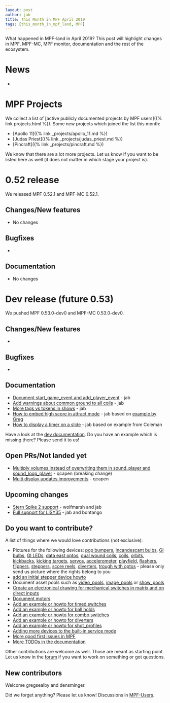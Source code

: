 ```yaml
---
layout: post
author: jab
title: This Month in MPF April 2019
tags: [this_month_in_mpf_land, MPF]
---
```

What happened in MPF-land in April 2019?
This post will highlight changes in MPF, MPF-MC, MPF monitor, documentation
and the rest of the ecosystem.

# News

* 

# MPF Projects

We collect a list of [active publicly documented projects by MPF users]({% link projects.html %}).
Some new projects which joined the list this month:

* [Apollo 11]({% link _projects/apollo_11.md %})
* [Judas Priest]({% link _projects/judas_priest.md %})
* [Pincraft]({% link _projects/pincraft.md %})

We know that there are a lot more projects. Let us know if you want to be listed here as well (it does not matter in which stage your project is).

# 0.52 release

We released MPF 0.52.1 and MPF-MC 0.52.1.

## Changes/New features

* No changes

## Bugfixes

* 
## Documentation

* No changes

# Dev release (future 0.53)

We pushed MPF 0.53.0-dev0 and MPF-MC 0.53.0-dev0.

## Changes/New features

* 
## Bugfixes

* 

## Documentation

* [Document start_game_event and add_player_event](https://github.com/missionpinball/mpf-docs/commit/49b4bd34e1a8d675115c99bac1a05c9054921928) - jab
* [Add warnings about common ground to all coils](https://github.com/missionpinball/mpf-docs/commit/13efc1612aff5308239972383b7403bede0f8f3a) - jab 
* [More tags vs tokens in shows](https://github.com/missionpinball/mpf-docs/commit/3441c61471772745c299389481ff7d03945e5872) - jab
* [How to embed high score in attract mode](https://github.com/missionpinball/mpf-docs/commit/aa7fb941fbd39ab9d10c66735f4bb5de7493a94a) - jab based on [example by Greg](https://groups.google.com/forum/#!topic/mpf-users/TGp86erLGKc)
* [How to display a timer on a slide](https://github.com/missionpinball/mpf-docs/commit/5f9b640d36af055051adf15dba0ea2a0735f1dcd) - jab based on example from Coleman

Have a look at the [dev documentation](http://docs.missionpinball.org/en/dev/).
Do you have an example which is missing there? Please send it to us!

## Open PRs/Not landed yet

* [Multiply volumes instead of overwriting them in sound_player and sound_loop_player](https://github.com/missionpinball/mpf-mc/pull/333) - qcapen (breaking change)
* [Multi display updates improvements](https://github.com/missionpinball/mpf-mc/pull/323) - qcapen

## Upcoming changes

* [Stern Spike 2 support](https://github.com/missionpinball/mpf/issues/1246) - wolfmarsh and jab
* [Full support for LISY35](https://github.com/missionpinball/mpf/issues/1218) - jab and bontango

## Do you want to contribute?

A list of things where we would love contributions (not exclusive):

* Pictures for the following devices: [pop bumpers](http://docs.missionpinball.org/en/dev/mechs/pop_bumpers/index.html),
  [incandescant bulbs](http://docs.missionpinball.org/en/dev/mechs/lights/matrix_lights.html),
  [GI bulbs](http://docs.missionpinball.org/en/dev/mechs/lights/gis.html),
  [GI LEDs](http://docs.missionpinball.org/en/dev/mechs/lights/gis.html),
  [data east optos](docs.missionpinball.org/en/dev/mechs/switches/optos.html),
  [dual wound coils](http://docs.missionpinball.org/en/dev/mechs/coils/dual_wound_coils.html),
  [coils](http://docs.missionpinball.org/en/dev/mechs/coils/index.html),
  [orbits](http://docs.missionpinball.org/en/dev/mechs/loops/index.html),
  [kickbacks](http://docs.missionpinball.org/en/dev/mechs/kickbacks/index.html),
  [kicking targets](http://docs.missionpinball.org/en/dev/mechs/targets/kicking_targets/index.html),
  [servos](http://docs.missionpinball.org/en/dev/mechs/servos/index.html),
  [accelerometer](http://docs.missionpinball.org/en/dev/mechs/accelerometers/index.html),
  [playfield](http://docs.missionpinball.org/en/dev/mechs/playfields/index.html),
  [flashers](http://docs.missionpinball.org/en/dev/mechs/lights/flashers.html),
  [flippers](http://docs.missionpinball.org/en/dev/mechs/flippers/index.html),
  [steppers](http://docs.missionpinball.org/en/dev/mechs/steppers/index.html),
  [score reels](http://docs.missionpinball.org/en/dev/mechs/score_reels/index.html),
  [diverters](http://docs.missionpinball.org/en/dev/mechs/diverters/index.html),
  [trough with optos](http://docs.missionpinball.org/en/dev/mechs/troughs/index.html) - please only send us picture where the rights belong to you
* [add an initial stepper device howto](http://docs.missionpinball.org/en/dev/mechs/steppers/index.html)
* Document asset pools such as [video_pools](http://docs.missionpinball.org/en/dev/config/video_pools.html), [image_pools](http://docs.missionpinball.org/en/dev/config/image_pools.html) or [show_pools](http://docs.missionpinball.org/en/dev/config/show_pools.html)
* [Create an electronical drawing for mechanical switches in matrix and on direct inputs](http://docs.missionpinball.org/en/dev/mechs/switches/mechanical_switches.html)
* [Document motors](http://docs.missionpinball.org/en/dev/mechs/motors/index.html)
* [Add an example or howto for timed switches](http://docs.missionpinball.org/en/dev/game_logic/timed_switches/index.html)
* [Add an example or howto for ball holds](http://docs.missionpinball.org/en/dev/game_logic/ball_holds/index.html)
* [Add an example or howto for combo switches](http://docs.missionpinball.org/en/dev/game_logic/combo_switches/index.html)
* [Add an example or howto for diverters](http://docs.missionpinball.org/en/dev/mechs/diverters/index.html)
* [Add an example or howto for shot_profiles](http://docs.missionpinball.org/en/dev/game_logic/shots/shot_profiles.html)
* [Adding more devices to the built-in service mode](https://github.com/missionpinball/mpf/issues/693)
* [More good first issues in MPF](https://github.com/missionpinball/mpf/issues?q=is%3Aissue+is%3Aopen+label%3A%22good+first+issue%22)
* [More TODOs in the documentation](http://docs.missionpinball.org/en/dev/search.html?q=help_us_to_write_it&check_keywords=yes&area=default)

Other contributions are welcome as well.
Those are meant as starting point.
Let us know in the [forum](https://groups.google.com/forum/#!forum/mpf-users)
if you want to work on something or got questions.

## New contributors

Welcome gregsealby and densminger.

Did we forget anything? Please let us know!
Discussions in [MPF-Users](https://groups.google.com/forum/#!forum/mpf-users).
